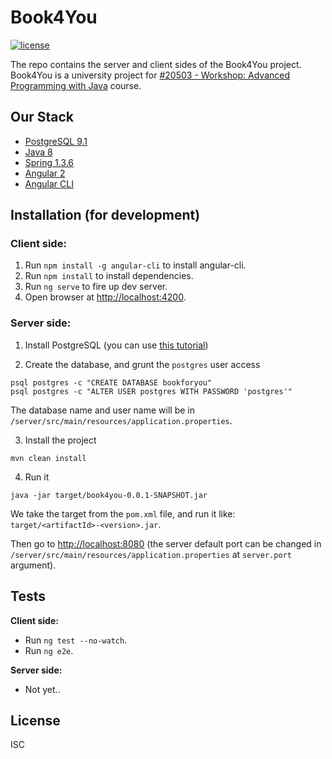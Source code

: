 # Book4You

[![license](https://img.shields.io/badge/license-ISC-blue.svg)](https://github.com/nirgn975/Book4You/blob/master/LICENSE)

The repo contains the server and client sides of the Book4You project.
Book4You is a university project for [#20503 - Workshop: Advanced Programming with Java](http://www-e.openu.ac.il/courses/20503.htm) course.


## Our Stack
* [PostgreSQL 9.1](http://www.postgresql.org/)
* [Java 8](https://www.oracle.com/java/)
* [Spring 1.3.6](https://spring.io/)
* [Angular 2](https://angular.io/)
* [Angular CLI](https://github.com/angular/angular-cli)


## Installation (for development)

### **Client side:**

1. Run `npm install -g angular-cli` to install angular-cli.
2. Run `npm install` to install dependencies.
3. Run `ng serve` to fire up dev server.
4. Open browser at [http://localhost:4200](http://localhost:4200).

### **Server side:**

1. Install PostgreSQL (you can use [this tutorial](https://www.codefellows.org/blog/three-battle-tested-ways-to-install-postgresql))

2. Create the database, and grunt the `postgres` user access
  ```
  psql postgres -c "CREATE DATABASE bookforyou"
  psql postgres -c "ALTER USER postgres WITH PASSWORD 'postgres'"
  ```
  The database name and user name will be in `/server/src/main/resources/application.properties`.

3. Install the project
  ```
  mvn clean install
  ```

4. Run it
  ```
  java -jar target/book4you-0.0.1-SNAPSHOT.jar
  ```
  We take the target from the `pom.xml` file, and run it like: `target/<artifactId>-<version>.jar`.

  Then go to [http://localhost:8080](http://localhost:8080) (the server default port can be changed in `/server/src/main/resources/application.properties` at `server.port` argument).

## Tests

**Client side:**

  * Run `ng test --no-watch`.
  * Run `ng e2e`.

**Server side:**

  * Not yet..


## License

ISC
